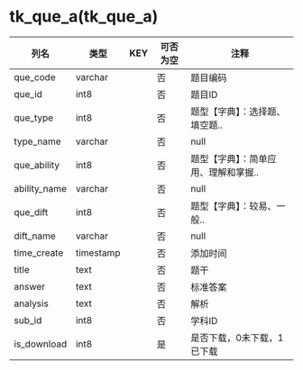 # tk_que_a(tk_que_a)
| 列名   | 类型   | KEY  | 可否为空 | 注释   |
| ---- | ---- | ---- | ---- | ---- |
|que_code|varchar||否|题目编码|
|que_id|int8||否|题目ID|
|que_type|int8||否|题型【字典】：选择题、填空题..|
|type_name|varchar||否|null|
|que_ability|int8||否|题型【字典】：简单应用、理解和掌握..|
|ability_name|varchar||否|null|
|que_dift|int8||否|题型【字典】：较易、一般..|
|dift_name|varchar||否|null|
|time_create|timestamp||否|添加时间|
|title|text||否|题干|
|answer|text||否|标准答案|
|analysis|text||否|解析|
|sub_id|int8||否|学科ID|
|is_download|int8||是|是否下载，0未下载，1已下载|
